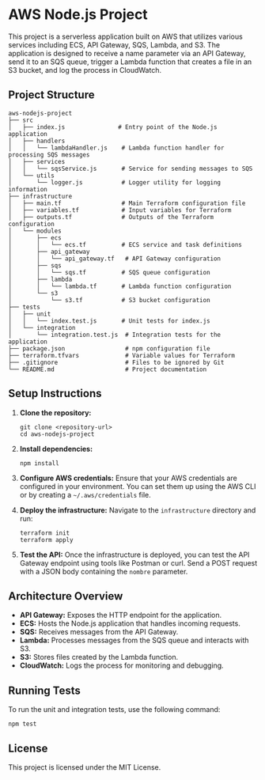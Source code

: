 # AWS Node.js Project

This project is a serverless application built on AWS that utilizes various services including ECS, API Gateway, SQS, Lambda, and S3. The application is designed to receive a name parameter via an API Gateway, send it to an SQS queue, trigger a Lambda function that creates a file in an S3 bucket, and log the process in CloudWatch.

## Project Structure

```
aws-nodejs-project
├── src
│   ├── index.js               # Entry point of the Node.js application
│   ├── handlers
│   │   └── lambdaHandler.js    # Lambda function handler for processing SQS messages
│   ├── services
│   │   └── sqsService.js       # Service for sending messages to SQS
│   └── utils
│       └── logger.js           # Logger utility for logging information
├── infrastructure
│   ├── main.tf                 # Main Terraform configuration file
│   ├── variables.tf            # Input variables for Terraform
│   ├── outputs.tf              # Outputs of the Terraform configuration
│   └── modules
│       ├── ecs
│       │   └── ecs.tf          # ECS service and task definitions
│       ├── api_gateway
│       │   └── api_gateway.tf   # API Gateway configuration
│       ├── sqs
│       │   └── sqs.tf          # SQS queue configuration
│       ├── lambda
│       │   └── lambda.tf       # Lambda function configuration
│       └── s3
│           └── s3.tf           # S3 bucket configuration
├── tests
│   ├── unit
│   │   └── index.test.js       # Unit tests for index.js
│   └── integration
│       └── integration.test.js  # Integration tests for the application
├── package.json                 # npm configuration file
├── terraform.tfvars             # Variable values for Terraform
├── .gitignore                   # Files to be ignored by Git
└── README.md                    # Project documentation
```

## Setup Instructions

1. **Clone the repository:**
   ```
   git clone <repository-url>
   cd aws-nodejs-project
   ```

2. **Install dependencies:**
   ```
   npm install
   ```

3. **Configure AWS credentials:**
   Ensure that your AWS credentials are configured in your environment. You can set them up using the AWS CLI or by creating a `~/.aws/credentials` file.

4. **Deploy the infrastructure:**
   Navigate to the `infrastructure` directory and run:
   ```
   terraform init
   terraform apply
   ```

5. **Test the API:**
   Once the infrastructure is deployed, you can test the API Gateway endpoint using tools like Postman or curl. Send a POST request with a JSON body containing the `nombre` parameter.

## Architecture Overview

- **API Gateway:** Exposes the HTTP endpoint for the application.
- **ECS:** Hosts the Node.js application that handles incoming requests.
- **SQS:** Receives messages from the API Gateway.
- **Lambda:** Processes messages from the SQS queue and interacts with S3.
- **S3:** Stores files created by the Lambda function.
- **CloudWatch:** Logs the process for monitoring and debugging.

## Running Tests

To run the unit and integration tests, use the following command:
```
npm test
```

## License

This project is licensed under the MIT License.